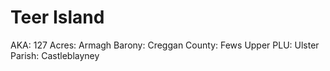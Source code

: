 # Teer Island

AKA: 127
Acres: Armagh
Barony: Creggan
County: Fews Upper
PLU: Ulster
Parish: Castleblayney